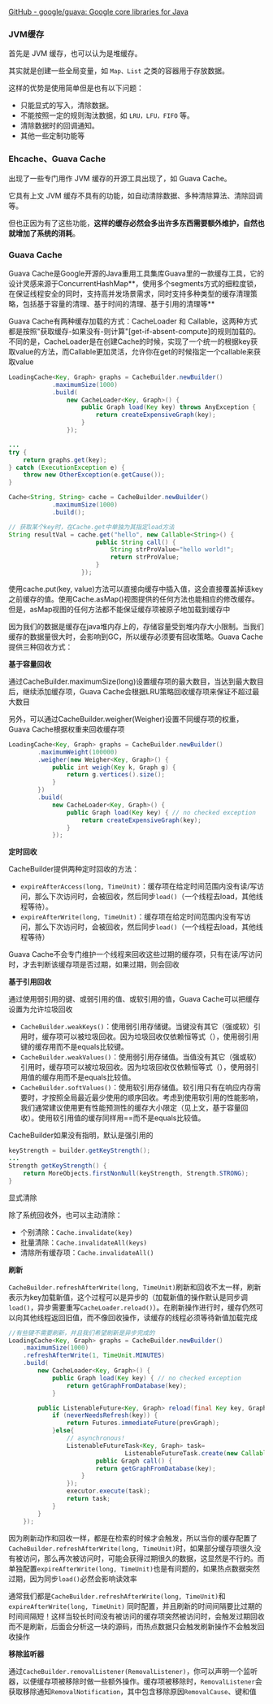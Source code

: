 
[GitHub - google/guava: Google core libraries for Java](https://github.com/google/guava)

### JVM缓存

首先是 JVM 缓存，也可以认为是堆缓存。

其实就是创建一些全局变量，如 `Map、List` 之类的容器用于存放数据。

这样的优势是使用简单但是也有以下问题：

- 只能显式的写入，清除数据。
- 不能按照一定的规则淘汰数据，如 `LRU，LFU，FIFO` 等。
- 清除数据时的回调通知。
- 其他一些定制功能等

### Ehcache、Guava Cache

出现了一些专门用作 JVM 缓存的开源工具出现了，如 Guava Cache。

它具有上文 JVM 缓存不具有的功能，如自动清除数据、多种清除算法、清除回调等。

但也正因为有了这些功能，**这样的缓存必然会多出许多东西需要额外维护，自然也就增加了系统的消耗**。

### Guava Cache

Guava Cache是Google开源的Java重用工具集库Guava里的一款缓存工具，它的设计灵感来源于ConcurrentHashMap**，使用多个segments方式的细粒度锁，在保证线程安全的同时，支持高并发场景需求，同时支持多种类型的缓存清理策略，包括基于容量的清理、基于时间的清理、基于引用的清理等**

Guava Cache有两种缓存加载的方式：CacheLoader 和 Callable，这两种方式都是按照"获取缓存-如果没有-则计算"[get-if-absent-compute]的规则加载的。不同的是，CacheLoader是在创建Cache的时候，实现了一个统一的根据key获取value的方法，而Callable更加灵活，允许你在get的时候指定一个callable来获取value

```java
LoadingCache<Key, Graph> graphs = CacheBuilder.newBuilder()  
            .maximumSize(1000)
            .build(
                new CacheLoader<Key, Graph>() {
                    public Graph load(Key key) throws AnyException {
                        return createExpensiveGraph(key);
                    }
                });

...
try {  
    return graphs.get(key);
} catch (ExecutionException e) {
    throw new OtherException(e.getCause());
}
```

```java
Cache<String, String> cache = CacheBuilder.newBuilder()  
            .maximumSize(1000)
            .build();

// 获取某个key时，在Cache.get中单独为其指定load方法
String resultVal = cache.get("hello", new Callable<String>() {  
                        public String call() {
                            String strProValue="hello world!";
                            return strProValue;
                        }
                    });
```

使用cache.put(key, value)方法可以直接向缓存中插入值，这会直接覆盖掉该key之前缓存的值。使用Cache.asMap()视图提供的任何方法也能相应的修改缓存。但是，asMap视图的任何方法都不能保证缓存项被原子地加载到缓存中

因为我们的数据是缓存在java堆内存上的，存储容量受到堆内存大小限制。当我们缓存的数据量很大时，会影响到GC，所以缓存必须要有回收策略。Guava Cache提供三种回收方式：

**基于容量回收**

通过CacheBuilder.maximumSize(long)设置缓存项的最大数目，当达到最大数目后，继续添加缓存项，Guava Cache会根据LRU策略回收缓存项来保证不超过最大数目

另外，可以通过CacheBuilder.weigher(Weigher)设置不同缓存项的权重，Guava Cache根据权重来回收缓存项

```java
LoadingCache<Key, Graph> graphs = CacheBuilder.newBuilder()  
        .maximumWeight(100000)
        .weigher(new Weigher<Key, Graph>() {
            public int weigh(Key k, Graph g) {
                return g.vertices().size();
            }
        })
        .build(
            new CacheLoader<Key, Graph>() {
                public Graph load(Key key) { // no checked exception
                    return createExpensiveGraph(key);
                }
            });
```

**定时回收**

CacheBuilder提供两种定时回收的方法：

- `expireAfterAccess(long, TimeUnit)`：缓存项在给定时间范围内没有读/写访问，那么下次访问时，会被回收，然后同步`load()`（一个线程去load，其他线程等待）。
- `expireAfterWrite(long, TimeUnit)`：缓存项在给定时间范围内没有写访问，那么下次访问时，会被回收，然后同步`load()`（一个线程去load，其他线程等待）

Guava Cache不会专门维护一个线程来回收这些过期的缓存项，只有在读/写访问时，才去判断该缓存项是否过期，如果过期，则会回收

**基于引用回收**

通过使用弱引用的键、或弱引用的值、或软引用的值，Guava Cache可以把缓存设置为允许垃圾回收

- `CacheBuilder.weakKeys()`：使用弱引用存储键。当键没有其它（强或软）引用时，缓存项可以被垃圾回收。因为垃圾回收仅依赖恒等式（），使用弱引用键的缓存用而不是equals比较键。
- `CacheBuilder.weakValues()`：使用弱引用存储值。当值没有其它（强或软）引用时，缓存项可以被垃圾回收。因为垃圾回收仅依赖恒等式（），使用弱引用值的缓存用而不是equals比较值。
- `CacheBuilder.softValues()`：使用软引用存储值。软引用只有在响应内存需要时，才按照全局最近最少使用的顺序回收。考虑到使用软引用的性能影响，我们通常建议使用更有性能预测性的缓存大小限定（见上文，基于容量回收）。使用软引用值的缓存同样用==而不是equals比较值。

CacheBuilder如果没有指明，默认是强引用的

```java
keyStrength = builder.getKeyStrength();  
...
Strength getKeyStrength() {  
    return MoreObjects.firstNonNull(keyStrength, Strength.STRONG);
}
```

显式清除

除了系统回收外，也可以主动清除：

- 个别清除：`Cache.invalidate(key)`
- 批量清除：`Cache.invalidateAll(keys)`
- 清除所有缓存项：`Cache.invalidateAll()`

**刷新**

`CacheBuilder.refreshAfterWrite(long, TimeUnit)`刷新和回收不太一样，刷新表示为key加载新值，这个过程可以是异步的（加载新值的操作默认是同步调`load()`，异步需要重写`CacheLoader.reload()`）。在刷新操作进行时，缓存仍然可以向其他线程返回旧值，而不像回收操作，读缓存的线程必须等待新值加载完成

```java
//有些键不需要刷新，并且我们希望刷新是异步完成的
LoadingCache<Key, Graph> graphs = CacheBuilder.newBuilder()  
    .maximumSize(1000)
    .refreshAfterWrite(1, TimeUnit.MINUTES)
    .build(
        new CacheLoader<Key, Graph>() {
            public Graph load(Key key) { // no checked exception
                return getGraphFromDatabase(key);
            }

        public ListenableFuture<Key, Graph> reload(final Key key, Graph prevGraph) {
            if (neverNeedsRefresh(key)) {
                return Futures.immediateFuture(prevGraph);
            }else{
                // asynchronous!
                ListenableFutureTask<Key, Graph> task=
                                ListenableFutureTask.create(new Callable<Key, Graph>() {
                        public Graph call() {
                        return getGraphFromDatabase(key);
                    }
                });
                executor.execute(task);
                return task;
            }
        }
    });
```

因为刷新动作和回收一样，都是在检索的时候才会触发，所以当你的缓存配置了`CacheBuilder.refreshAfterWrite(long, TimeUnit)`时，如果部分缓存项很久没有被访问，那么再次被访问时，可能会获得过期很久的数据，这显然是不行的。而单独配置`expireAfterWrite(long, TimeUnit)`也是有问题的，如果热点数据突然过期，因为同步`load()`必然会影响读效率

通常我们都是`CacheBuilder.refreshAfterWrite(long, TimeUnit)`和`expireAfterWrite(long, TimeUnit)` 同时配置，并且刷新的时间间隔要比过期的时间间隔短！这样当较长时间没有被访问的缓存项突然被访问时，会触发过期回收而不是刷新，后面会分析这一块的源码，而热点数据只会触发刷新操作不会触发回收操作

**移除监听器**

通过`CacheBuilder.removalListener(RemovalListener)`，你可以声明一个监听器，以便缓存项被移除时做一些额外操作。缓存项被移除时，`RemovalListener`会获取移除通知`RemovalNotification`，其中包含移除原因`RemovalCause`、键和值